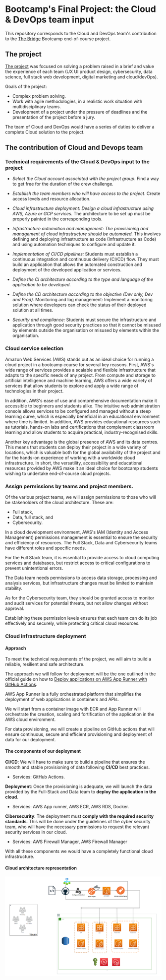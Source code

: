 # Bootcamp's Final Project: the Cloud & DevOps team input

This repository corresponds to the Cloud and DevOps team's contribution to the [The Bridge](https://www.thebridge.tech/?utm_medium=ppc&utm_source=adwords&utm_campaign=GA_The+Bridge_Marca&utm_term=the%20bridge%20bootcamp&hsa_kw=the%20bridge%20bootcamp&hsa_net=adwords&hsa_ver=3&hsa_cam=6496961935&hsa_ad=549241137266&hsa_acc=1272778203&hsa_src=g&hsa_grp=82036397030&hsa_mt=p&hsa_tgt=kwd-1287381892718&gclid=Cj0KCQjw06-oBhC6ARIsAGuzdw3wywTfvzIW39JlTTrYJZYpkwF0yUkijjEy_5Isn9yp4Dv70WAwjewaAu5zEALw_wcB) Bootcamp end-of-course project.

## The project 

[The project](https://github.com/desafioteam1) was focused on solving a problem raised in a brief and value the experience of each team (UX UI product design, cybersecurity, data science, full stack web development, digital marketing and cloud/devOps).

Goals of the project:

- Complex problem solving.
- Work with agile methodologies, in a realistic work situation with multidisciplinary teams.
- Development of a project under the pressure of deadlines and the presentation of the project before a jury.

The team of Cloud and DevOps would have a series of duties to deliver a complete Cloud solution to the project.

## The contribution of Cloud and Devops team

### Technical requirements of the Cloud & DevOps input to the project

- *Select the Cloud account associated with the project group*. Find a way to get free for the duration of the crew challenge.

- *Establish the team members who will have access to the project*. Create access levels and resource allocation.

- *Cloud infrastructure deployment: Design a cloud infrastructure using AWS, Azure or GCP services.* The architecture to be set up must be properly painted in the corresponding tools.

- *Infrastructure automation and management: The provisioning and management of cloud infrastructure should be automated.* This involves defining and deploying infrastructure as code (Infrastructure as Code) and using automation techniques to configure and update it.

- *Implementation of CI/CD pipelines:* Students must establish a continuous integration and continuous delivery (CI/CD) flow. They must build an application that allows the automated construction and deployment of the developed application or services.

- *Define the CI architecture according to the type and language of the application to be developed.*

- *Define the CD architecture according to the objective (Dev only, Dev and Prod).* Monitoring and log management: Implement a monitoring solution where developers can check the status of their deployed solution at all times.

- *Security and compliance:* Students must secure the infrastructure and application through good security practices so that it cannot be misused by elements outside the organisation or misused by elements within the organisation.

###  Cloud service selection

Amazon Web Services (AWS) stands out as an ideal choice for running a cloud project in a bootcamp course for several key reasons. First, AWS's wide range of services provides a scalable and flexible infrastructure that adapts to the specific needs of any project. From compute and storage to artificial intelligence and machine learning, AWS offers a wide variety of services that allow students to explore and apply a wide range of technologies in their project.

In addition, AWS's ease of use and comprehensive documentation make it accessible to beginners and students alike. The intuitive web administration console allows services to be configured and managed without a steep learning curve, which is especially beneficial in an educational environment where time is limited. In addition, AWS provides educational resources such as tutorials, hands-on labs and certifications that complement classroom learning and allow students to acquire practical, industry-recognised skills.

Another key advantage is the global presence of AWS and its data centres. This means that students can deploy their project in a wide variety of locations, which is valuable both for the global availability of the project and for the hands-on experience of working with a worldwide cloud infrastructure. In short, the versatility, accessibility and educational resources provided by AWS make it an ideal choice for bootcamp students wishing to undertake end-of-course cloud projects.

### Assign permissions by teams and project members.

Of the various project teams, we will assign permissions to those who will be stakeholders of the cloud architecture. These are: 

- Full stack,
- Data, full stack, and
- Cybersecurity.

In a cloud development environment, AWS's IAM (Identity and Access Management) permissions management is essential to ensure the security and efficiency of resources. The Full Stack, Data and Cybersecurity teams have different roles and specific needs.

For the Full Stack team, it is essential to provide access to cloud computing services and databases, but restrict access to critical configurations to prevent unintentional errors.

The Data team needs permissions to access data storage, processing and analysis services, but infrastructure changes must be limited to maintain stability.

As for the Cybersecurity team, they should be granted access to monitor and audit services for potential threats, but not allow changes without approval.

Establishing these permission levels ensures that each team can do its job effectively and securely, while protecting critical cloud resources.


### Cloud infrastructure deployment

#### Approach

To meet the technical requirements of the project, we will aim to build a reliable, resilient and safe architecture. 

The approach we will follow for deployment will be the one outlined in the official guide on how to [Deploy applications on AWS App Runner with GitHub Actions](https://aws.amazon.com/es/blogs/containers/deploy-applications-in-aws-app-runner-with-github-actions/).

AWS App Runner is a fully orchestrated platform that simplifies the deployment of web applications in containers and APIs.  

We will start from a container image with ECR and App Runner will orchestrate the creation, scaling and fortification of the application in the AWS cloud environment. 

For data provisioning, we will create a pipeline on GitHub actions that will ensure continuous, secure and efficient provisioning and deployment of data for our deployment. 

#### The components of our deployment 

**CI/CD**: We will have to make sure to build a pipeline that ensures the smooth and stable provisioning of data following **CI/CD** best practices. 

- Services: GitHub Actions.
  
**Deployment**: Once the provisioning is adequate, we will launch the data provided by the Full-Stack and Data team to **deploy the application in the cloud**.

- Services: AWS App runner, AWS ECR, AWS RDS, Docker.

**Cibersecurity**: The deployment must **comply with the required security standards**. This will be done under the guidelines of the cyber security team, who will have the necessary permissions to request the relevant security services in our cloud.

- Services: AWS Firewall Manager, AWS Firewall Manager

With all these components we would have a completely functional cloud infrastructure. 

#### Cloud architecture representation

![Arquitectura Cloud](https://github.com/AlbertoJBaez/Cloud-Input-Final-Project/blob/main/Assets/Arquitectura-Cloud-Proyecto-nitido.png)

<!--

### Infrastructure automation and management: The provisioning and management of cloud infrastructure should be automated.* This involves defining and deploying infrastructure as code (Infrastructure as Code) and using automation techniques to configure and update it.



IMAGENES


![GithubActions](https://github.com/AlbertoJBaez/Cloud-Input-Final-Project/blob/main/Assets/GitHub%20Actions.png)
![Apprunner](https://github.com/AlbertoJBaez/Cloud-Input-Final-Project/blob/main/Assets/aws-app-runner.jfif) 
![AWS ECR] 
![RDS] 
![Docker]
### Implementation of CI/CD pipelines:* Students must establish a continuous integration and continuous delivery (CI/CD) flow. They must build an application that allows the automated construction and deployment of the developed application or services.

- *Define the CI architecture according to the type and language of the application to be developed.*

- *Define the CD architecture according to the objective (Dev only, Dev and Prod).* Monitoring and log management: Implement a monitoring solution where developers can check the status of their deployed solution at all times.

### Security and compliance:* Students must secure the infrastructure and application through good security practices so that it cannot be misused by elements outside the organisation or misused by elements within the organisation.

-->


